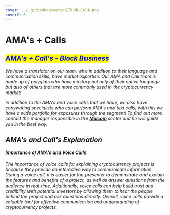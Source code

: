 ```yaml
---
cover: ../.gitbook/assets/GITHUB-CAPA.png
coverY: 0
---
```


# AMA's + Calls

## _<mark style="color:blue;">AMA's + Call's - Block Business</mark>_

_We have a translator on our team, who in addition to their language and communication skills, have market expertise. Our AMA and Call team is made up of polyglots who have mastery not only of their native language but also of others that are more commonly used in the cryptocurrency market!_

_In addition to the AMA's and voice calls that we have, we also have copywriting specialists who can perform AMA's and text calls, with this we have a wide portfolio for exposures through the segment! To find out more, contact the manager responsible in the_ [_**Malcom**_](https://t.me/Malcolm\_Calls) _sector and he will guide you in the best way._

## _AMA's and Call's Explanation_

#### _Importance of AMA's and Voice Calls_

_The importance of voice calls for explaining cryptocurrency projects is because they provide an interactive way to communicate information. During a voice call, it is easier for the presenter to demonstrate and explain the features and benefits of a project, as well as answer questions from the audience in real-time. Additionally, voice calls can help build trust and credibility with potential investors by allowing them to hear the people behind the project and ask questions directly. Overall, voice calls provide a valuable tool for effective communication and understanding of cryptocurrency projects._
